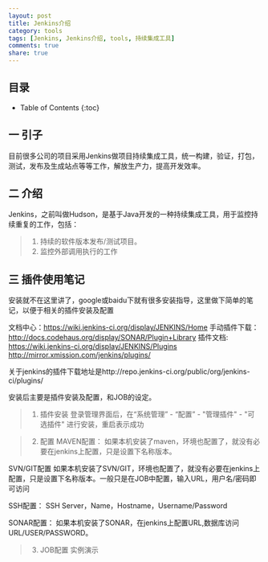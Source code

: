 ```yaml
---
layout: post
title: Jenkins介绍
category: tools
tags: [Jenkins, Jenkins介绍, tools, 持续集成工具]
comments: true
share: true
---
```

## 目录 ##

* Table of Contents
{:toc}

## 一  引子 ##

目前很多公司的项目采用Jenkins做项目持续集成工具，统一构建，验证，打包，测试，发布及生成站点等等工作，解放生产力，提高开发效率。

## 二  介绍 ##

Jenkins，之前叫做Hudson，是基于Java开发的一种持续集成工具，用于监控持续重复的工作，包括：
> 1. 持续的软件版本发布/测试项目。
> 2. 监控外部调用执行的工作

## 三  插件使用笔记 ##

安装就不在这里讲了，google或baidu下就有很多安装指导，这里做下简单的笔记，以便于相关的插件安装及配置

文档中心：https://wiki.jenkins-ci.org/display/JENKINS/Home
手动插件下载： http://docs.codehaus.org/display/SONAR/Plugin+Library
插件文档: https://wiki.jenkins-ci.org/display/JENKINS/Plugins
http://mirror.xmission.com/jenkins/plugins/

关于jenkins的插件下载地址是http://repo.jenkins-ci.org/public/org/jenkins-ci/plugins/

安装后主要是插件安装及配置，和JOB的设定。
> 1. 插件安装
   登录管理界面后，在“系统管理” - “配置” - "管理插件" - "可选插件" 进行安装，重启表示成功

> 2. 配置
MAVEN配置：
如果本机安装了maven，环境也配置了，就没有必要在jenkins上配置，只是设置下名称版本。

SVN/GIT配置
如果本机安装了SVN/GIT，环境也配置了，就没有必要在jenkins上配置，只是设置下名称版本。一般只是在JOB中配置，输入URL，用户名/密码即可访问

SSH配置：
    SSH Server，Name，Hostname，Username/Password

SONAR配置：
如果本机安装了SONAR，在jenkins上配置URL,数据库访问URL/USER/PASSWORD。

> 3. JOB配置
实例演示

